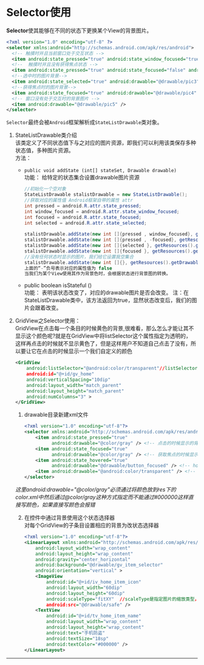 Selector使用
===

**Selector**使其能够在不同的状态下更换某个View的背景图片。

```xml
<?xml version="1.0" encoding="utf-8" ?>     
<selector xmlns:android="http://schemas.android.com/apk/res/android">   
  <!-- 触摸时并且当前窗口处于交互状态 -->    
  <item android:state_pressed="true" android:state_window_focused="true" android:drawable= "@drawable/pic1" />  
  <!--  触摸时并且没有获得焦点状态 -->    
  <item android:state_pressed="true" android:state_focused="false" android:drawable="@drawable/pic2" />    
  <!--选中时的图片背景-->    
  <item android:state_selected="true" android:drawable="@drawable/pic3" />     
  <!--获得焦点时的图片背景-->    
  <item android:state_focused="true" android:drawable="@drawable/pic4" />    
  <!-- 窗口没有处于交互时的背景图片 -->    
  <item android:drawable="@drawable/pic5" />   
</selector>
```
`Selector`最终会被`Android`框架解析成`StateListDrawable`类对象。

1. StateListDrawable类介绍    
    该类定义了不同状态值下与之对应的图片资源，即我们可以利用该类保存多种状态值，多种图片资源。     
	方法：
    - `public void addState (int[] stateSet, Drawable drawable)`    
        功能： 给特定的状态集合设置drawable图片资源

    	```java
		//初始化一个空对象  
		StateListDrawable stalistDrawable = new StateListDrawable();  
		//获取对应的属性值 Android框架自带的属性 attr  
		int pressed = android.R.attr.state_pressed;  
		int window_focused = android.R.attr.state_window_focused;  
		int focused = android.R.attr.state_focused;  
		int selected = android.R.attr.state_selected;  
		  
		stalistDrawable.addState(new int []{pressed , window_focused}, getResources().getDrawable(R.drawable.pic1));  
		stalistDrawable.addState(new int []{pressed , -focused}, getResources().getDrawable(R.drawable.pic2);  
		stalistDrawable.addState(new int []{selected }, getResources().getDrawable(R.drawable.pic3);  
		stalistDrawable.addState(new int []{focused }, getResources().getDrawable(R.drawable.pic4);  
		//没有任何状态时显示的图片，我们给它设置我空集合  
		stalistDrawable.addState(new int []{}, getResources().getDrawable(R.drawable.pic5);  
		上面的“-”负号表示对应的属性值为 false
		当我们为某个View使用其作为背景色时，会根据状态进行背景图的转换。
    	```
    - public boolean isStateful ()     
        功能： 表明该状态改变了，对应的drawable图片是否会改变。
        注：在StateListDrawable类中，该方法返回为true，显然状态改变后，我们的图片会跟着改变。

2. GridView之Selector使用：  
    GridView在点击每一个条目的时候黄色的背景,很难看，那么怎么才能让其不显示这个颜色呢?就是在GridView中将listSelector这个属性指定为透明的，
	这样再点击的时候就不显示黄色了，但是这样用户不知道自己点击了没有，所以要让它在点击的时候显示一个我们自定义的颜色     

    ```xml
    <GridView
        android:listSelector="@android:color/transparent"//listSelector用于标示当前的条目被选择的时候的状态
        android:id="@+id/gv_home"
        android:verticalSpacing="10dip"
        android:layout_width="match_parent"
        android:layout_height="match_parent"
        android:numColumns="3" >
    </GridView>
    ``` 
    1. drawable目录新建xml文件

    	```xml
    	<?xml version="1.0" encoding="utf-8"?>
    	<selector xmlns:android="http://schemas.android.com/apk/res/android">
    		<item android:state_pressed="true"
    			  android:drawable="@color/gray" /> <!-- 点击的时候显示的背景 -->
    		<item android:state_focused="true"
    			  android:drawable="@color/gray" /> <!-- 获取焦点的时候显示的背景 -->
    		<item android:state_hovered="true"
    			  android:drawable="@drawable/button_focused" /> <!-- hovered -->
    		<item android:drawable="@android:color/transparent" /> <!-- 平常状态显示的颜色 -->
    	</selector>
    	```	
    *这里android:drawable="@color/gray"必须通过将颜色放到res下的color.xml中然后通过@color/gray这种方式指定而不能通过#000000这样直接写颜色，如果直接写颜色会报错*
    
    2. 在控件中通过背景使用这个状态选择器 		
        对每个GridView的子条目设置相应的背景为改状态选择器

        ```xml
    	<?xml version="1.0" encoding="utf-8"?>
    	<LinearLayout xmlns:android="http://schemas.android.com/apk/res/android"
    		android:layout_width="wrap_content"
    		android:layout_height="wrap_content"
    		android:gravity="center_horizontal"
    		android:background="@drawable/gv_item_selector"
    		android:orientation="vertical" >
    		<ImageView
    			android:id="@+id/iv_home_item_icon"
    			android:layout_width="60dip"
    			android:layout_height="60dip"
    			android:scaleType="fitXY"  //scaleType是指定图片的缩放类型， fitXY就是填充x和y轴
    			android:src="@drawable/safe" />
    		<TextView
    			android:id="@+id/tv_home_item_name"
    			android:layout_width="wrap_content"
    			android:layout_height="wrap_content"
    			android:text="手机防盗"
    			android:textSize="18sp"
    			android:textColor="#000000" />
    	</LinearLayout>
        ```
        
---
